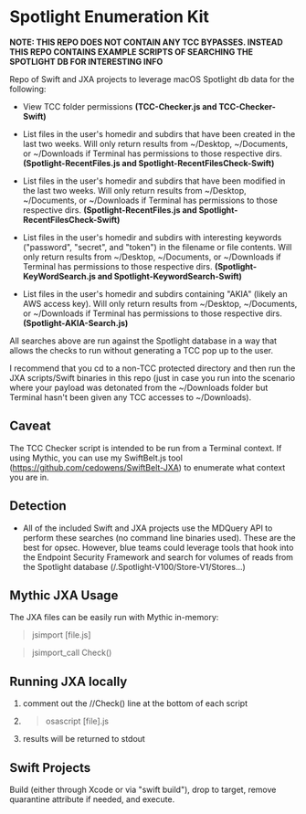 # Spotlight Enumeration Kit
**NOTE: THIS REPO DOES NOT CONTAIN ANY TCC BYPASSES. INSTEAD THIS REPO CONTAINS EXAMPLE SCRIPTS OF SEARCHING THE SPOTLIGHT DB FOR INTERESTING INFO**

Repo of Swift and JXA projects to leverage macOS Spotlight db data for the following:

- View TCC folder permissions **(TCC-Checker.js and TCC-Checker-Swift)**

- List files in the user's homedir and subdirs that have been created in the last two weeks. Will only return results from ~/Desktop, ~/Documents, or ~/Downloads if Terminal has permissions to those respective dirs. **(Spotlight-RecentFiles.js and Spotlight-RecentFilesCheck-Swift)**

- List files in the user's homedir and subdirs that have been modified in the last two weeks. Will only return results from ~/Desktop, ~/Documents, or ~/Downloads if Terminal has permissions to those respective dirs. **(Spotlight-RecentFiles.js and Spotlight-RecentFilesCheck-Swift)**

- List files in the user's homedir and subdirs with interesting keywords ("password", "secret", and "token") in the filename or file contents. Will only return results from ~/Desktop, ~/Documents, or ~/Downloads if Terminal has permissions to those respective dirs. **(Spotlight-KeyWordSearch.js and Spotlight-KeywordSearch-Swift)**

- List files in the user's homedir and subdirs containing "AKIA" (likely an AWS access key). Will only return results from ~/Desktop, ~/Documents, or ~/Downloads if Terminal has permissions to those respective dirs. **(Spotlight-AKIA-Search.js)**

All searches above are run against the Spotlight database in a way that allows the checks to run without generating a TCC pop up to the user. 

I recommend that you cd to a non-TCC protected directory and then run the JXA scripts/Swift binaries in this repo (just in case you run into the scenario where your payload was detonated from the ~/Downloads folder but Terminal hasn't been given any TCC accesses to ~/Downloads).

## Caveat
The TCC Checker script is intended to be run from a Terminal context. If using Mythic, you can use my SwiftBelt.js tool (https://github.com/cedowens/SwiftBelt-JXA) to enumerate what context you are in.

## Detection
- All of the included Swift and JXA projects use the MDQuery API to perform these searches (no command line binaries used). These are the best for opsec. However, blue teams could leverage tools that hook into the Endpoint Security Framework and search for volumes of reads from the Spotlight database (/.Spotlight-V100/Store-V1/Stores...)

## Mythic JXA Usage
The JXA files can be easily run with Mythic in-memory:

> jsimport [file.js]

> jsimport_call Check()

## Running JXA locally
1. comment out the //Check() line at the bottom of each script
2. > osascript [file].js
3. results will be returned to stdout

## Swift Projects
Build (either through Xcode or via "swift build"), drop to target, remove quarantine attribute if needed, and execute. 
